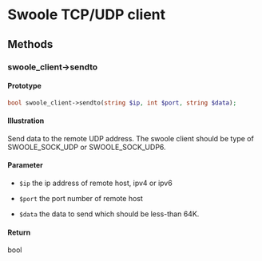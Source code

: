 # Swoole TCP/UDP client

## Methods 

### swoole_client->sendto

#### Prototype

```php
bool swoole_client->sendto(string $ip, int $port, string $data);
```

#### Illustration

Send data to the remote UDP address. The swoole client should be type of SWOOLE_SOCK_UDP or SWOOLE_SOCK_UDP6.

#### Parameter

- `$ip` the ip address of remote host, ipv4 or ipv6

- `$port` the port number of remote host

- `$data` the data to send which should be less-than 64K.

#### Return

bool

